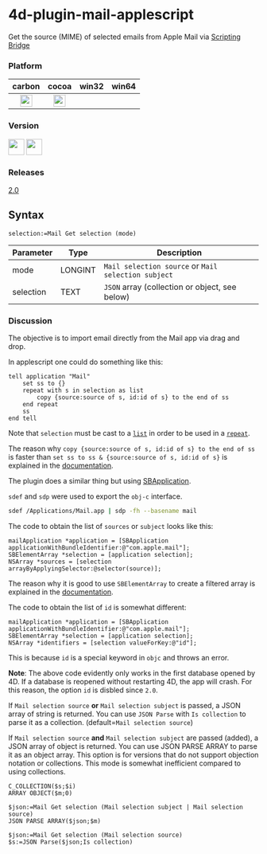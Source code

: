 # 4d-plugin-mail-applescript
Get the source (MIME) of selected emails from Apple Mail via [Scripting Bridge](https://developer.apple.com/library/content/documentation/Cocoa/Conceptual/ScriptingBridgeConcepts/Introduction/Introduction.html)

### Platform

| carbon | cocoa | win32 | win64 |
|:------:|:-----:|:---------:|:---------:|
|<img src="https://cloud.githubusercontent.com/assets/1725068/22371562/1b091f0a-e4db-11e6-8458-8653954a7cce.png" width="24" height="24" />|<img src="https://cloud.githubusercontent.com/assets/1725068/22371562/1b091f0a-e4db-11e6-8458-8653954a7cce.png" width="24" height="24" />|||

### Version

<img src="https://cloud.githubusercontent.com/assets/1725068/18940649/21945000-8645-11e6-86ed-4a0f800e5a73.png" width="32" height="32" /> <img src="https://cloud.githubusercontent.com/assets/1725068/18940648/2192ddba-8645-11e6-864d-6d5692d55717.png" width="32" height="32" />

### Releases

[2.0](https://github.com/miyako/4d-plugin-mail-applescript/releases/tag/2.0)

## Syntax

```
selection:=Mail Get selection (mode)
```

Parameter|Type|Description
------------|------------|----
mode|LONGINT|``Mail selection source`` or ``Mail selection subject``
selection|TEXT|``JSON`` array (collection or object, see below)

### Discussion

The objective is to import email directly from the Mail app via drag and drop. 

In applescript one could do something like this:

```applescript
tell application "Mail"
	set ss to {}
	repeat with s in selection as list
		copy {source:source of s, id:id of s} to the end of ss
	end repeat
	ss
end tell
```

Note that ``selection`` must be cast to a [``list``](https://developer.apple.com/library/content/documentation/AppleScript/Conceptual/AppleScriptLangGuide/reference/ASLR_classes.html#//apple_ref/doc/uid/TP40000983-CH1g-BBCDBHIE) in order to be used in a [``repeat``](https://developer.apple.com/library/content/documentation/AppleScript/Conceptual/AppleScriptLangGuide/reference/ASLR_control_statements.html#//apple_ref/doc/uid/TP40000983-CH6g-128481).

The reason why ``copy {source:source of s, id:id of s} to the end of ss`` is faster than ``set ss to ss & {source:source of s, id:id of s}`` is explained in the [documentation](https://developer.apple.com/library/content/documentation/AppleScript/Conceptual/AppleScriptLangGuide/reference/ASLR_classes.html#//apple_ref/doc/uid/TP40000983-CH1g-BBCDBHIE).

The plugin does a similar thing but using [SBApplication](https://developer.apple.com/documentation/scriptingbridge/sbapplication?language=objc). 

``sdef`` and ``sdp`` were used to export the ``obj-c`` interface.

```bash
sdef /Applications/Mail.app | sdp -fh --basename mail
```

The code to obtain the list of ``sources`` or ``subject`` looks like this:

```objc
mailApplication *application = [SBApplication applicationWithBundleIdentifier:@"com.apple.mail"];
SBElementArray *selection = [application selection];
NSArray *sources = [selection arrayByApplyingSelector:@selector(source)];
``` 

The reason why it is good to use ``SBElementArray`` to create a filtered array is explained in the [documentation](https://developer.apple.com/library/content/documentation/Cocoa/Conceptual/ScriptingBridgeConcepts/ImproveScriptingBridgePerf/ImproveScriptingBridgePerf.html#//apple_ref/doc/uid/TP40006104-CH6-SW1).

The code to obtain the list of ``id`` is somewhat different:

```objc
mailApplication *application = [SBApplication applicationWithBundleIdentifier:@"com.apple.mail"];
SBElementArray *selection = [application selection];
NSArray *identifiers = [selection valueForKey:@"id"];
``` 

This is because ``id`` is a special keyword in ``objc`` and throws an error.

**Note**: The above code evidently only works in the first database opened by 4D. If a database is reopened without restarting 4D, the app will crash. For this reason, the option ``id`` is disbled since ``2.0``.

If ``Mail selection source`` **or** ``Mail selection subject`` is passed, a JSON array of string is returned. You can use ``JSON Parse`` with ``Is collection`` to parse it as a collection. (default=``Mail selection source``)

If ``Mail selection source`` **and** ``Mail selection subject`` are passed (added), a JSON array of object is returned. You can use JSON PARSE ARRAY to parse it as an object array. This option is for versions that do not support objection notation or collections. This mode is somewhat inefficient compared to using collections.

```
C_COLLECTION($s;$i)
ARRAY OBJECT($m;0)

$json:=Mail Get selection (Mail selection subject | Mail selection source)
JSON PARSE ARRAY($json;$m)

$json:=Mail Get selection (Mail selection source)
$s:=JSON Parse($json;Is collection)
```
